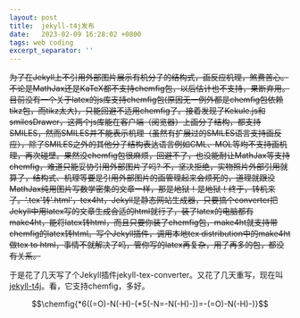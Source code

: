 ```yaml
---
layout: post
title:  jekyll-t4j发布
date:   2023-02-09 16:28:02 +0800
tags: web coding
excerpt_separator: ''
---
```


~~为了在Jekyll上不引用外部图片展示有机分子的结构式，画反应机理，煞费苦心。不论是MathJax还是KaTeX都不支持chemfig包，以后估计也不支持，果断弃用。目前没有一个关于latex的js库支持chemfig包(原因无一例外都是chemfig包依赖tikz包，而tikz太大)，只能回避不适用chemfig了。接着发现了Kekule.js和smilesDrawer，这两个js库能在客户端（阅览器）上画分子结构，都支持SMILES，然而SMILES并不能表示机理（虽然有扩展过的SMILES语言支持画反应），除了SMILES之外的其他分子结构表达语言例如CML、MOL等均不支持画机理，再次碰壁。果然没chemfig包很麻烦，回避不了，也没能耐让MathJax等支持chemfig，难道只能妥协引用外部图片了吗? 不，坚决拒绝，实物照片外部引用就算了，结构式、机理等要是引用外部图片的画管理起来会烦死的，道理就跟没MathJax纯用图片写数学密集的文章一样，那是地狱！是地狱！终于，转机来了。'.tex'转'.html'，tex4ht，Jekyll是静态网站生成器，只要搞个converter把Jekyll中用latex写的文章生成合适的html就行了，装了latex的电脑都有make4ht，能将latex转html，而且只要你装了chemfig包，make4ht就支持带chemfig的latex转html。写个Jekyll插件，调用本地tex distribution中的make4ht做tex to html，事情不就解决了吗，管你写的latex再复杂，用了再多的包，都没有关系。~~

于是花了几天写了个Jekyll插件jekyll-tex-converter。又花了几天重写，现在叫[jekyll-t4j](https://github.com/crow02531/jekyll-t4j)。看，它支持chemfig，多好。

$$\chemfig{*6((=O)-N(-H)-(*5(-N=-N(-H)-))=-(=O)-N(-H)-)}$$